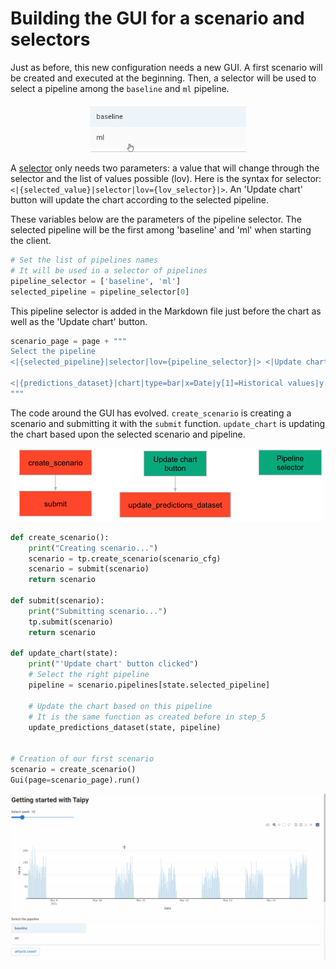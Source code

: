 # Building the GUI for a scenario and selectors

Just as before, this new configuration needs a new GUI. A first scenario will be created and executed at the beginning. Then, a selector will be used to select a pipeline among the `baseline` and `ml` pipeline.

<p align="center">
    <img src="/steps/images/selector.gif" width=250>
</p>

A [selector](https://didactic-broccoli-7da2dfd5.pages.github.io/manuals/gui/viselements/selector/) only needs two parameters: a value that will change through the selector and the list of values possible (lov). Here is the syntax for selector: `<|{selected_value}|selector|lov={lov_selector}|>`. An 'Update chart' button will update the chart according to the selected pipeline.

These variables below are the parameters of the pipeline selector. The selected pipeline will be the first among 'baseline' and 'ml' when starting the client.
```python
# Set the list of pipelines names
# It will be used in a selector of pipelines
pipeline_selector = ['baseline', 'ml']
selected_pipeline = pipeline_selector[0]
```

This pipeline selector is added in the Markdown file just before the chart as well as the 'Update chart' button.

```python
scenario_page = page + """
Select the pipeline
<|{selected_pipeline}|selector|lov={pipeline_selector}|> <|Update chart|button|on_action=update_chart|>

<|{predictions_dataset}|chart|type=bar|x=Date|y[1]=Historical values|y[2]=Predicted values|height=80%|width=100%|>
"""
```

The code around the GUI has evolved. `create_scenario` is creating a scenario and submitting it with the `submit` function. `update_chart` is updating the chart based upon the selected scenario and pipeline.

<p align="center">
    <img src="/steps/images/step_7_organisation.svg" width=500>
</p>

```python
def create_scenario():
    print("Creating scenario...")
    scenario = tp.create_scenario(scenario_cfg)
    scenario = submit(scenario)
    return scenario

def submit(scenario):
    print("Submitting scenario...")
    tp.submit(scenario)
    return scenario

def update_chart(state):
    print("'Update chart' button clicked")
    # Select the right pipeline
    pipeline = scenario.pipelines[state.selected_pipeline]

    # Update the chart based on this pipeline
    # It is the same function as created before in step_5
    update_predictions_dataset(state, pipeline)


# Creation of our first scenario
scenario = create_scenario()
Gui(page=scenario_page).run() 
```

<p align="center">
    <img src="/steps/images/step_7_result.gif" width=700>
</p>
